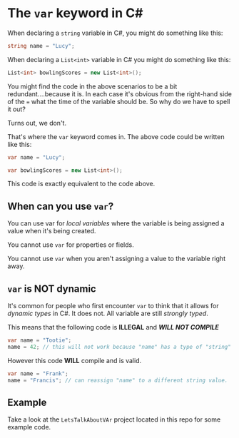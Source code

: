 # The `var` keyword in C#

When declaring a `string` variable in C#, you might do something like this:

```cs
string name = "Lucy";
```

When declaring a `List<int>` variable in C# you might do something like this:

```cs
List<int> bowlingScores = new List<int>();
```

You might find the code in the above scenarios to be a bit redundant....because it is. In each case it's obvious from the right-hand side of the `=` what the time of the variable should be. So why do we have to spell it out?

Turns out, we don't.

That's where the `var` keyword comes in. The above code could be written like this:

```cs
var name = "Lucy";

var bowlingScores = new List<int>();
```

This code is exactly equivalent to the code above.

## When can you use `var`?

You can use var for _local variables_ where the variable is being assigned a value when it's being created.

You cannot use `var` for properties or fields.

You cannot use `var` when you aren't assigning a value to the variable right away.

## `var` is NOT dynamic

It's common for people who first encounter `var` to think that it allows for _dynamic types_ in C#. It does not. All variable are still _strongly typed_.

This means that the following code is **ILLEGAL** and **_WILL NOT COMPILE_**

```cs
var name = "Tootie";
name = 42; // this will not work because "name" has a type of "string" and not "int"
```

However this code **WILL** compile and is valid.

```cs
var name = "Frank";
name = "Francis"; // can reassign "name" to a different string value.
```

## Example

Take a look at the `LetsTalkAboutVAr` project located in this repo for some example code.